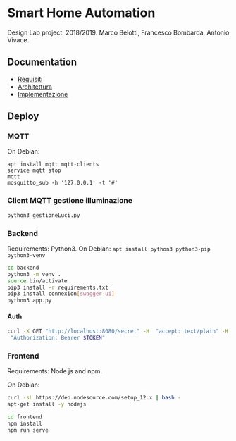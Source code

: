 # Smart Home Automation

Design Lab project. 2018/2019. Marco Belotti, Francesco Bombarda, Antonio Vivace.

## Documentation

- [Requisiti]()
- [Architettura]()
- [Implementazione]()

## Deploy

### MQTT

On Debian:
```
apt install mqtt mqtt-clients
service mqtt stop
mqtt
mosquitto_sub -h '127.0.0.1' -t '#'
```

### Client MQTT gestione illuminazione

```bash
python3 gestioneLuci.py
```

### Backend

Requirements: Python3. On Debian: `apt install python3 python3-pip python3-venv`

```bash
cd backend
python3 -m venv .
source bin/activate
pip3 install -r requirements.txt
pip3 install connexion[swagger-ui]
python3 app.py
```

#### Auth
```bash
curl -X GET "http://localhost:8080/secret" -H  "accept: text/plain" -H
 "Authorization: Bearer $TOKEN"
```

### Frontend

Requirements: Node.js and npm. 

On Debian:
```bash
curl -sL https://deb.nodesource.com/setup_12.x | bash -
apt-get install -y nodejs
```

```bash
cd frontend
npm install
npm run serve
```
